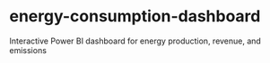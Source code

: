 # energy-consumption-dashboard
Interactive Power BI dashboard for energy production, revenue, and emissions
